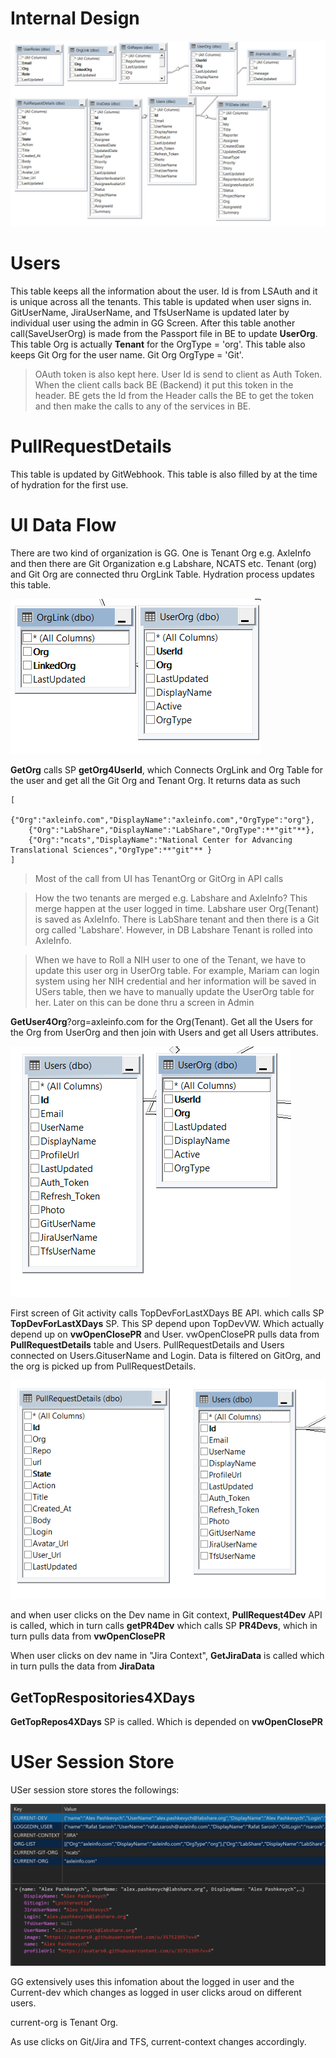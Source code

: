 # Internal Design

![DB Tabels](Images/DBTables.PNG "DB Tables")

# Users

This table keeps all the information about the user. Id is from LSAuth and it is unique across all the tenants. This table is updated when user signs in. GitUserName, JiraUserName, and TfsUserName is updated later by individual user using the admin in GG Screen. After this table another call(SaveUserOrg) is made from the Passport file in BE to update **UserOrg**. This table Org is actually **Tenant** for the OrgType = 'org'. This table also keeps Git Org for the user name. Git Org OrgType = 'Git'.  

>OAuth token is also kept here. User Id is send to client as Auth Token. When the client calls back BE (Backend) it put this token in the header. BE gets the Id from the Header calls the BE to get the token and then make the calls to any of the services in BE. 

# PullRequestDetails 

This table is updated by GitWebhook. This table is also filled by at the time of hydration for the first use.


# UI Data Flow

There are two kind of organization is GG. One is Tenant Org e.g. AxleInfo and then there are Git Organization e.g Labshare, NCATS etc. Tenant (org) and Git Org are connected thru OrgLink Table. Hydration process updates this table.

![DB Tabels](Images/Org.PNG "USer Org")

**GetOrg** calls SP **getOrg4UserId**, which Connects OrgLink and Org Table for the user and get all the Git Org and Tenant Org. It returns data as such
```
[
    {"Org":"axleinfo.com","DisplayName":"axleinfo.com","OrgType":"org"},
    {"Org":"LabShare","DisplayName":"LabShare","OrgType":**"git"**},
    {"Org":"ncats","DisplayName":"National Center for Advancing Translational Sciences","OrgType":**"git"** }
]
```
> Most of the call from UI has TenantOrg or GitOrg in API calls

> How the two tenants are merged e.g. Labshare and AxleInfo?
This merge happen at the user logged in time. Labshare user Org(Tenant) is saved as AxleInfo. There is LabShare tenant and then there is a Git org called 'Labshare'. However, in DB Labshare Tenant is rolled into AxleInfo. 

>When we have to Roll a NIH user to one of the Tenant, we have to update this user org in UserOrg table. For example, Mariam can login system using her NIH credential and her information will be saved in USers table, then we have to manually update the UserOrg table for her.  Later on this can be done thru a screen in Admin



**GetUser4Org**?org=axleinfo.com for the Org(Tenant). Get all the Users for the Org from UserOrg and then join with Users and get all Users attributes.



![DB Tabels](Images/GetUser4Org.PNG "USer Org")


First screen of Git activity calls TopDevForLastXDays BE API. which calls SP **TopDevForLastXDays** SP. This SP depend upon TopDevVW. Which actually depend up on **vwOpenClosePR** and User. vwOpenClosePR pulls data from **PullRequestDetails** table and Users. PullRequestDetails and Users connected on Users.GituserName and Login. Data is filtered on GitOrg, and the org is picked up from PullRequestDetails.

![DB Tabels](Images/TopDev4LastXDays.PNG "DB Tables")

and when user clicks on the Dev name in Git context, **PullRequest4Dev** API is called, which in turn calls **getPR4Dev** which calls SP **PR4Devs**, which in turn pulls data from  **vwOpenClosePR**

When user clicks on dev name in "Jira Context", **GetJiraData** is called which in turn pulls the data from **JiraData**

## GetTopRespositories4XDays

**GetTopRepos4XDays** SP is called. Which is depended on  **vwOpenClosePR**

# USer Session Store
USer session store stores the followings:

![DB Tabels](Images/sessionStore.PNG "Session Store")

GG extensively uses this infomation about the logged in user and the Current-dev which changes as logged in user clicks aroud on different users. 

current-org is Tenant Org. 

As use clicks on Git/Jira and TFS, current-context changes accordingly.
